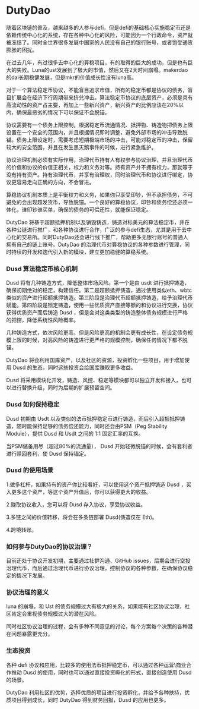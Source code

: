 # DutyDao

随着区块链的普及，越来越多的人参与defi，但是defi的基础核心实施稳定币还是依赖传统中心化的系统，存在各种中心化的风险，可能因为一个行政命令，资产就被冻结了。同时全世界很多发展中国家的人民没有自己的银行账号，或者饱受通货膨胀的困扰。

在过去几年，有过很多去中心化的算稳项目，有的取得的巨大的成功，但是也有巨大的失败。Luna的ust发展到了极大的市值，然后又在2天时间崩塌。makerdao的dai长期稳健发展，但是mkr的价值成长性没有luna高。

对于一个算法稳定币协议，不能盲目追求市值，所有的稳定币都是协议的债务，盲目扩展会在经济下行周期带来挤兑冲击。算法稳定币协议的底层资产，必须是具有高流动性的资产占主要，再加上一些新兴资产，新兴资产的比例应该在20%以内，确保最恶劣的情况下可以保证不会脱锚。

协议需要有一个债务上限控制，根据稳定币流通情况、抵押物、铸造物把债务上限设置在一个安全的范围内，并且根据情况即时调整，避免外部市场的冲击导致脱锚。债务上限设定时，需要考虑短期极端市场的冲击，可能对稳定币的冲击，保留较大的安全范围，并且在发生黑天鹅事件的时候，进行紧急维护。

协议治理机制必须有实际作用，治理代币持有人有权参与协议治理，并且治理代币的价值和协议的价值正相关，权力和义务对等。持有资产并不拥有权力，那就等于没有持有资产。持有治理代币，并享有治理权，同时治理代币和协议进行绑定，协议更容易走向正确的方向，不会冒进。

算稳协议机制本质上是平衡权力和义务，如果你只享受印钞，但不承担债务，不可避免的会出现超发货币，导致脱锚。一个良好的算稳协议，印钞和债务偿还必须一体化，谁印钞谁买单，确保的债务的可偿还性，就能保证稳定。

DutyDao 将基于超额抵押机制以及销毁铸造，铸造对标美元的算法稳定币，并在各种公链进行推广，和各种协议进行合作，广泛的参与defi生态，尤其是用于去中心化的交易所。同时DutyDao还会进行线下推广，帮助更多无银行账号的普通人拥有自己的链上账号。DutyDao 的治理代币对算稳协议的各种参数进行管理，同时持续的开发和迭代引入新的模块，建立更加稳健的算稳系统。

### Dusd 算法稳定币核心机制

Dusd 将有几种铸造方式，降低整体市场风险。第一个是由 usdt 进行抵押铸造，确保初期绝对的稳定，构建信任。第二是超额抵押铸造，通过使用类似eth、wbtc类似的资产进行超额抵押铸造。第三阶段是治理代币超额抵押铸造，给予治理代币赋能。第四阶段是锁定铸造，使用一些优质资产直接等额的和协议进行交换，协议获得优质资产而后铸造 Dusd ，但是会对这类类型的铸造整体债务规模进行严格的把控，降低系统性风险概率。

几种铸造方式，依次风险更高，但是风险更高的机制会更有成长性，在设定债务规模上限的时候，对高风险的铸造进行更严格的规模控制，确保任何情况下都不脱锚。

DutyDao 将会利用国库资产，以及社区的资源，投资孵化一些项目，用于增加使用 Dusd 的生态，同时这些投资会给国库赚取更多收益。

Dusd 将采用模块化开发，铸造、风控、稳定等模块都可以独立开发和接入，也可以进行替换升级，同时为后期的扩展预留空间。


### Dusd 如何保持稳定

Dusd 初期由 Usdt 以及类似的法币抵押稳定币进行铸造，而后引入超额抵押铸造，随时能保持足够的债务偿还能力，同时还会由PSM（Peg Stability Module），提供 Dusd 和 Usdt 之间的 1:1 固定汇率的互换。

当PSM储备用尽（超过80%的流通量）， Dusd 开始轻微脱锚的时候，会有套利者进行赎回套利，使 Dusd 保持锚定。

### Dusd 的使用场景

1.做多杠杆，如果持有的资产你比较看好，可以使用这个资产抵押铸造 Dusd ，买入更多这个资产，等这个资产升值后，你可以获得更大的收益。

2.赚取协议收入，您可以将 Dusd 存入协议，享受协议收益。

3.多链之间的价值转移，将会在多条链部署 Dusd(铸造仅在 Eth)。

4.跨境转账。

### 如何参与DutyDao的协议治理？

目前还处于协议开发初期，主要通过社群沟通、GitHub issues，后期会进行空投治理代币，而后通过治理代币进行协议治理，控制协议的各种参数，在确保协议稳定的情况下发展。

### 协议治理的意义

luna 的崩塌，和 Ust 的债务规模过大有极大的关系，如果能有社区协议治理，社区肯定会重视债务规模过大的潜在风险。

同时社区协议治理的过程，会有多种不同意见的讨论，每个方案每个决策的各种潜在问题暴露更充分。

### 生态投资

各种 defi 协议和应用，比较多的使用法币抵押稳定币，可以通过各种运营\商业合作推动 Dusd 的使用，同时也可以通过直接投资孵化的形式，直接创造使用 Dusd 的场景。

DutyDao 利用社区的优势，选择优质的项目进行投资孵化，并给予各种扶持，优质项目得到成长，同时 DutyDao 得到财务回报，Dusd 的应用也更多。
